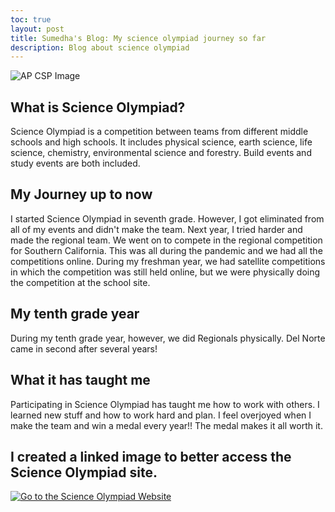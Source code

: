 ```yaml
---
toc: true
layout: post
title: Sumedha's Blog: My science olympiad journey so far
description: Blog about science olympiad
---
```


![AP CSP Image](https://github.com/sumedhaKl/img/blob/main/AP%20CSP%20Image.png)

## What is Science Olympiad?
Science Olympiad is a competition between teams from different middle schools and high schools. It includes physical science, earth science, life science, chemistry, environmental science and forestry. Build events and study events are both included. 

## My Journey up to now
I started Science Olympiad in seventh grade. However, I got eliminated from all of my events and didn't make the team. Next year, I tried harder and made the regional team. We went on to compete in the regional competition for Southern California. This was all during the pandemic and we had all the competitions online. During my freshman year, we had satellite competitions in which the competition was still held online, but we were physically doing the competition at the school site.

## My tenth grade year
During my tenth grade year, however, we did Regionals physically. Del Norte came in second after several years!

## What it has taught me
Participating in Science Olympiad has taught me how to work with others. I learned new stuff and how to work hard and plan. I feel overjoyed when I make the team and win a medal every year!! The medal makes it all worth it.

## I created a linked image to better access the Science Olympiad site.

[![Go to the Science Olympiad Website](https:ScienceOlympiadLogo-2.png)](https://soinc.org)

